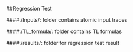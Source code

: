 ##Regression Test

####./Inputs/: folder contains atomic input traces

####./TL_formula/: folder contains TL formulas

####./results/: folder for regression test result